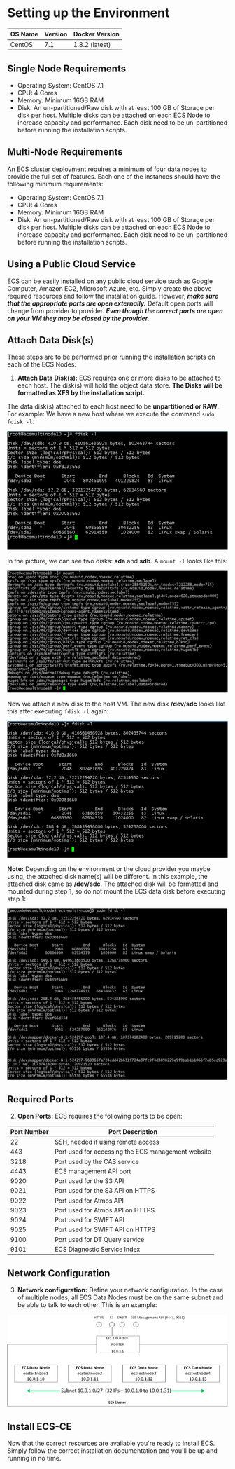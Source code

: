 # Setting up the Environment

OS Name | Version | Docker Version |
|-------|---------|----------------|
|CentOS	| 7.1	    | 1.8.2 (latest) |

## Single Node Requirements 
* Operating System: CentOS 7.1
* CPU: 4 Cores
* Memory: Minimum 16GB RAM
* Disk: An un-partitioned/Raw disk with at least 100 GB of Storage per disk per host. Multiple disks can be attached on each ECS Node to increase capacity and performance. Each disk need to be un-partitioned before running the installation scripts.

## Multi-Node Requirements
An ECS cluster deployment requires a minimum of four data nodes to provide the full set of features. Each one of the instances should have the following minimum requirements:
* Operating System: CentOS 7.1
* CPU: 4 Cores
* Memory: Minimum 16GB RAM
* Disk: An un-partitioned/Raw disk with at least 100 GB of Storage per disk per host. Multiple disks can be attached on each ECS Node to increase capacity and performance. Each disk need to be un-partitioned before running the installation scripts.

## Using a Public Cloud Service
ECS can be easily installed on any public cloud service such as Google Computer, Amazon EC2, Microsoft Azure, etc. Simply create the above required resources and follow the installation guide. However, ***make sure that the appropriate ports are open externally.*** Default open ports will change from provider to provider. ***Even though the correct ports are open on your VM they may be closed by the provider.***

## Attach Data Disk(s)
These steps are to be performed prior running the installation scripts on each of the ECS Nodes:

1. **Attach Data Disk(s):** ECS requires one or more disks to be attached to each host. The disk(s) will hold the object data store. **The Disks will be formatted as XFS by the installation script.**

The data disk(s) attached to each host need to be **unpartitioned or RAW**. For example: We have a new host where we execute the command `sudo fdisk -l`:

![Fdisk in a new Host ](../media/ecs-disk-install-step1.PNG)

In the picture, we can see two disks: **sda** and **sdb**. A `mount -l` looks like this: 

![Mount in a new Host](../media/ecs-disk-install-step2.PNG)

Now we attach a new disk to the host VM. The new disk **/dev/sdc** looks like this after executing `fdisk -l` again:

![Fdisk in New Host with a new disk attached](../media/ecs-disk-install-step3.PNG)


**Note:** Depending on the environment or the cloud provider you maybe using, the attached disk name(s) will be different. In this example, the attached disk came as **/dev/sdc**. The attached disk will be formatted and mounted during step 1, so do not mount the ECS data disk before executing step 1:

![Fdisk after the STEP 1 script has executed](../media/ecs-disk-install-step4.PNG)


## Required Ports
2. **Open Ports:** ECS requires the following ports to be open:

|Port Number|Port Description|
|-----------|----------------|
|22| SSH, needed if using remote access |
|443 | Port used for accessing the ECS management website|
|3218| Port used by the CAS service|
|4443| ECS management API port |
|9020| Port used for the S3 API|
|9021| Port used for the S3 API on HTTPS|
|9022| Port used for Atmos API|
|9023| Port used for Atmos API on HTTPS|
|9024| Port used for SWIFT API |
|9025| Port used for SWIFT API on HTTPS|
|9100| Port used for DT Query service|
|9101| ECS Diagnostic Service Index |

## Network Configuration
3. **Network configuration:** Define your network configuration. In the case of multiple nodes, all ECS Data Nodes must be on the same subnet and be able to talk to each other. This is an example:

![ECS Multinode network configuration example](../media/ecc-host-network-example.png)

## Install ECS-CE
Now that the correct resources are available you're ready to install ECS. Simply follow the correct installation documentation and you'll be up and running in no time.
